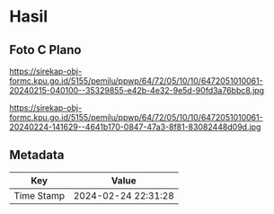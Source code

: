 # Hasil

## Foto C Plano

https://sirekap-obj-formc.kpu.go.id/5155/pemilu/ppwp/64/72/05/10/10/6472051010061-20240215-040100--35329855-e42b-4e32-9e5d-90fd3a76bbc8.jpg

https://sirekap-obj-formc.kpu.go.id/5155/pemilu/ppwp/64/72/05/10/10/6472051010061-20240224-141629--4641b170-0847-47a3-8f81-83082448d09d.jpg


## Metadata

| Key        | Value               |
| ---------- | ------------------- |
| Time Stamp | 2024-02-24 22:31:28 |



